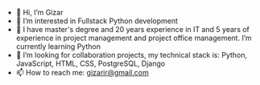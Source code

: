 - 👋 Hi, I’m Gizar
- 👀 I’m interested in Fullstack Python development
- 🌱 I have master's degree  and  20 years experience in  IT and 5 years of experience in project  management and project office management. I’m currently learning Python
- 👀 I’m looking for collaboration projects, my technical stack is: Python, JavaScript, HTML, CSS, PostgreSQL, Django
- 📫 How to reach me: gizarir@gmail.com

<!---
GizarIR/GizarIR is a ✨ special ✨ repository because its `README.md` (this file) appears on your GitHub profile.
You can click the Preview link to take a look at your changes.
--->
